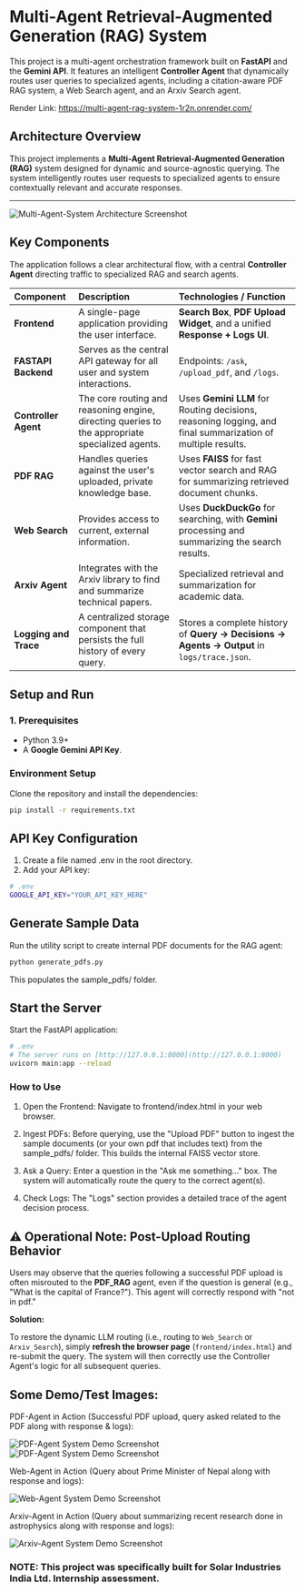# Multi-Agent Retrieval-Augmented Generation (RAG) System

This project is a multi-agent orchestration framework built on **FastAPI** and the **Gemini API**. It features an intelligent **Controller Agent** that dynamically routes user queries to specialized agents, including a citation-aware PDF RAG system, a Web Search agent, and an Arxiv Search agent.

Render Link: https://multi-agent-rag-system-1r2n.onrender.com/

## Architecture Overview

This project implements a **Multi-Agent Retrieval-Augmented Generation (RAG)** system designed for dynamic and source-agnostic querying. The system intelligently routes user requests to specialized agents to ensure contextually relevant and accurate responses.

***

![Multi-Agent-System Architecture Screenshot](assets/mag-architecture.png)

## Key Components

The application follows a clear architectural flow, with a central **Controller Agent** directing traffic to specialized RAG and search agents.

| Component | Description | Technologies / Function |
| :--- | :--- | :--- |
| **Frontend** | A single-page application providing the user interface. | **Search Box**, **PDF Upload Widget**, and a unified **Response + Logs UI**. |
| **FASTAPI Backend** | Serves as the central API gateway for all user and system interactions. | Endpoints: `/ask`, `/upload_pdf`, and `/logs`. |
| **Controller Agent** | The core routing and reasoning engine, directing queries to the appropriate specialized agents. | Uses **Gemini LLM** for Routing decisions, reasoning logging, and final summarization of multiple results. |
| **PDF RAG** | Handles queries against the user's uploaded, private knowledge base. | Uses **FAISS** for fast vector search and RAG for summarizing retrieved document chunks. |
| **Web Search** | Provides access to current, external information. | Uses **DuckDuckGo** for searching, with **Gemini** processing and summarizing the search results. |
| **Arxiv Agent** | Integrates with the Arxiv library to find and summarize technical papers. | Specialized retrieval and summarization for academic data. |
| **Logging and Trace** | A centralized storage component that persists the full history of every query. | Stores a complete history of **Query -> Decisions -> Agents -> Output** in `logs/trace.json`. |

## Setup and Run

### 1. Prerequisites

- Python 3.9+
- A **Google Gemini API Key**.

### Environment Setup

Clone the repository and install the dependencies:

```bash
pip install -r requirements.txt
```

##  API Key Configuration

1. Create a file named .env in the root directory.
2. Add your API key:
```bash
# .env
GOOGLE_API_KEY="YOUR_API_KEY_HERE"
```
## Generate Sample Data

Run the utility script to create internal PDF documents for the RAG agent:
```bash
python generate_pdfs.py
```
This populates the sample_pdfs/ folder.

## Start the Server

Start the FastAPI application:
```bash
# .env
# The server runs on [http://127.0.0.1:8000](http://127.0.0.1:8000)
uvicorn main:app --reload
```

###  How to Use

1. Open the Frontend: Navigate to frontend/index.html in your web browser.

2. Ingest PDFs: Before querying, use the "Upload PDF" button to ingest the sample documents (or your own pdf that includes text) from the sample_pdfs/ folder. This builds the internal FAISS vector store.

3. Ask a Query: Enter a question in the "Ask me something..." box. The system will automatically route the query to the correct agent(s).

4. Check Logs: The "Logs" section provides a detailed trace of the agent decision process.

## ⚠️ Operational Note: Post-Upload Routing Behavior

Users may observe that the queries following a successful PDF upload is often misrouted to the **PDF_RAG** agent, even if the question is general (e.g., "What is the capital of France?"). This agent will correctly respond with "not in pdf."

**Solution:**

To restore the dynamic LLM routing (i.e., routing to `Web_Search` or `Arxiv_Search`), simply **refresh the browser page** (`frontend/index.html`) and re-submit the query. The system will then correctly use the Controller Agent's logic for all subsequent queries.

## Some Demo/Test Images:

PDF-Agent in Action (Successful PDF upload, query asked related to the PDF along with response & logs):

![PDF-Agent System Demo Screenshot](assets/pdfdemo1.png)
![PDF-Agent System Demo Screenshot](assets/pdfdemo2.png)

Web-Agent in Action (Query about Prime Minister of Nepal along with response and logs):

![Web-Agent System Demo Screenshot](assets/webdemo1.png)

Arxiv-Agent in Action (Query about summarizing recent research done in astrophysics along with response and logs):

![Arxiv-Agent System Demo Screenshot](assets/arxivdemo1.png)

### NOTE: This project was specifically built for Solar Industries India Ltd. Internship assessment.